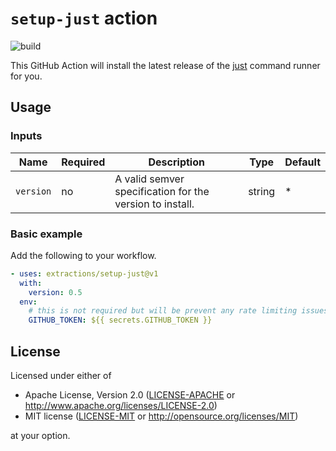 # `setup-just` action

![build](https://img.shields.io/github/workflow/status/extractions/setup-just/build)

This GitHub Action will install the latest release of the
[just](https://github.com/casey/just) command runner for you.

## Usage

### Inputs

| Name      | Required | Description                                             | Type   | Default |
| --------- | -------- | ------------------------------------------------------- | ------ | ------- |
| `version` | no       | A valid semver specification for the version to install. | string | *       |


### Basic example

Add the following to your workflow.

```yaml
- uses: extractions/setup-just@v1
  with:
    version: 0.5
  env:
    # this is not required but will be prevent any rate limiting issues
    GITHUB_TOKEN: ${{ secrets.GITHUB_TOKEN }}
```

## License

Licensed under either of

- Apache License, Version 2.0 ([LICENSE-APACHE](LICENSE-APACHE) or
   http://www.apache.org/licenses/LICENSE-2.0)
- MIT license ([LICENSE-MIT](LICENSE-MIT) or http://opensource.org/licenses/MIT)

at your option.

